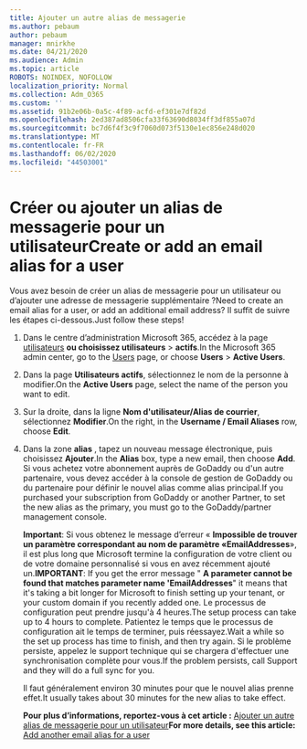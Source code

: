 ```yaml
---
title: Ajouter un autre alias de messagerie
ms.author: pebaum
author: pebaum
manager: mnirkhe
ms.date: 04/21/2020
ms.audience: Admin
ms.topic: article
ROBOTS: NOINDEX, NOFOLLOW
localization_priority: Normal
ms.collection: Adm_O365
ms.custom: ''
ms.assetid: 91b2e06b-0a5c-4f89-acfd-ef301e7df82d
ms.openlocfilehash: 2ed387ad8506cfa33f63690d8034ff3df855a07d
ms.sourcegitcommit: bc7d6f4f3c9f7060d073f5130e1ec856e248d020
ms.translationtype: MT
ms.contentlocale: fr-FR
ms.lasthandoff: 06/02/2020
ms.locfileid: "44503001"
---
```

# <a name="create-or-add-an-email-alias-for-a-user"></a><span data-ttu-id="a1d67-102">Créer ou ajouter un alias de messagerie pour un utilisateur</span><span class="sxs-lookup"><span data-stu-id="a1d67-102">Create or add an email alias for a user</span></span>

<span data-ttu-id="a1d67-103">Vous avez besoin de créer un alias de messagerie pour un utilisateur ou d’ajouter une adresse de messagerie supplémentaire ?</span><span class="sxs-lookup"><span data-stu-id="a1d67-103">Need to create an email alias for a user, or add an additional email address?</span></span> <span data-ttu-id="a1d67-104">Il suffit de suivre les étapes ci-dessous.</span><span class="sxs-lookup"><span data-stu-id="a1d67-104">Just follow these steps!</span></span>
  
1. <span data-ttu-id="a1d67-105">Dans le centre d’administration Microsoft 365, accédez à la page [utilisateurs](https://go.microsoft.com/fwlink/p/?linkid=834822) **ou choisissez utilisateurs** \> **actifs**.</span><span class="sxs-lookup"><span data-stu-id="a1d67-105">In the Microsoft 365 admin center, go to the [Users](https://go.microsoft.com/fwlink/p/?linkid=834822) page, or choose **Users** \> **Active Users**.</span></span>
    
2. <span data-ttu-id="a1d67-106">Dans la page **Utilisateurs actifs**, sélectionnez le nom de la personne à modifier.</span><span class="sxs-lookup"><span data-stu-id="a1d67-106">On the **Active Users** page, select the name of the person you want to edit.</span></span> 
    
3. <span data-ttu-id="a1d67-107">Sur la droite, dans la ligne **Nom d'utilisateur/Alias de courrier**, sélectionnez **Modifier**.</span><span class="sxs-lookup"><span data-stu-id="a1d67-107">On the right, in the **Username / Email Aliases** row, choose **Edit**.</span></span>
    
4. <span data-ttu-id="a1d67-108">Dans la zone **alias** , tapez un nouveau message électronique, puis choisissez **Ajouter**.</span><span class="sxs-lookup"><span data-stu-id="a1d67-108">In the **Alias** box, type a new email, then choose **Add**.</span></span> <span data-ttu-id="a1d67-109">Si vous achetez votre abonnement auprès de GoDaddy ou d'un autre partenaire, vous devez accéder à la console de gestion de GoDaddy ou du partenaire pour définir le nouvel alias comme alias principal.</span><span class="sxs-lookup"><span data-stu-id="a1d67-109">If you purchased your subscription from GoDaddy or another Partner, to set the new alias as the primary, you must go to the GoDaddy/partner management console.</span></span> 
    
    <span data-ttu-id="a1d67-110">**Important**: Si vous obtenez le message d’erreur « **Impossible de trouver un paramètre correspondant au nom de paramètre «EmailAddresses**», il est plus long que Microsoft termine la configuration de votre client ou de votre domaine personnalisé si vous en avez récemment ajouté un.</span><span class="sxs-lookup"><span data-stu-id="a1d67-110">**IMPORTANT**: If you get the error message " **A parameter cannot be found that matches parameter name 'EmailAddresses**" it means that it's taking a bit longer for Microsoft to finish setting up your tenant, or your custom domain if you recently added one.</span></span> <span data-ttu-id="a1d67-111">Le processus de configuration peut prendre jusqu'à 4 heures.</span><span class="sxs-lookup"><span data-stu-id="a1d67-111">The setup process can take up to 4 hours to complete.</span></span> <span data-ttu-id="a1d67-112">Patientez le temps que le processus de configuration ait le temps de terminer, puis réessayez.</span><span class="sxs-lookup"><span data-stu-id="a1d67-112">Wait a while so the set up process has time to finish, and then try again.</span></span> <span data-ttu-id="a1d67-113">Si le problème persiste, appelez le support technique qui se chargera d'effectuer une synchronisation complète pour vous.</span><span class="sxs-lookup"><span data-stu-id="a1d67-113">If the problem persists, call Support and they will do a full sync for you.</span></span>
    
    <span data-ttu-id="a1d67-114">Il faut généralement environ 30 minutes pour que le nouvel alias prenne effet.</span><span class="sxs-lookup"><span data-stu-id="a1d67-114">It usually takes about 30 minutes for the new alias to take effect.</span></span>
    
    <span data-ttu-id="a1d67-115">**Pour plus d’informations, reportez-vous à cet article :** [Ajouter un autre alias de messagerie pour un utilisateur](https://docs.microsoft.com/microsoft-365/admin/email/add-another-email-alias-for-a-user)</span><span class="sxs-lookup"><span data-stu-id="a1d67-115">**For more details, see this article:** [Add another email alias for a user](https://docs.microsoft.com/microsoft-365/admin/email/add-another-email-alias-for-a-user)</span></span>
    


